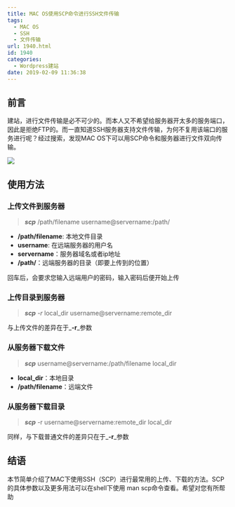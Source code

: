 ```yaml
---
title: MAC OS使用SCP命令进行SSH文件传输
tags:
  - MAC OS
  - SSH
  - 文件传输
url: 1940.html
id: 1940
categories:
  - Wordpress建站
date: 2019-02-09 11:36:38
---
```


前言
--

建站，进行文件传输是必不可少的。而本人又不希望给服务器开太多的服务端口，因此是拒绝FTP的。而一直知道SSH服务器支持文件传输，为何不复用该端口的服务进行呢？经过搜索，发现MAC OS下可以用SCP命令和服务器进行文件双向传输。

![](https://l2h.site/wp-content/uploads/2019/02/scp_command-1024x353.png)

使用方法
----

### 上传文件到服务器

> **_scp_** /path/filename username@servername:/path/  

*   **/path/filename**: 本地文件目录
*   **username**: 在远端服务器的用户名
*   **servername**：服务器域名或者ip地址
*   **/path/**：远端服务器的目录（即要上传到的位置）

回车后，会要求您输入远端用户的密码，输入密码后便开始上传

### 上传目录到服务器

> **_scp_** _-r_ local\_dir username@servername:remote\_dir  

与上传文件的差异在于_**-r**_参数

### 从服务器下载文件

> **_scp_** username@servername:/path/filename local_dir  

*   **local_dir**：本地目录
*   **/path/filename**：远端文件

### 从服务器下载目录

> **_scp_** -r username@servername:remote\_dir local\_dir  

同样，与下载普通文件的差异只在于_**-r**_参数

结语
--

本节简单介绍了MAC下使用SSH（SCP）进行最常用的上传、下载的方法。SCP的具体参数以及更多用法可以在shell下使用 man scp命令查看。希望对您有所帮助